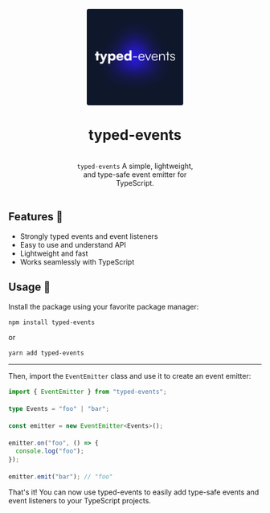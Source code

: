 <p align="center" test>
  <a href="https://www.npmjs.com/package/typed-events">
    <img alt="typed-events" src="./.r/logo.png" width="192" />
  </a>
</p>
<h1 align="center">
  typed-events
</h1>
<br />
<p align="center" style="max-width:50%;margin:0 auto;">
  <code>typed-events</code> A simple, lightweight, and type-safe event emitter for TypeScript.
</p>
<br />

## Features 🎉

- Strongly typed events and event listeners
- Easy to use and understand API
- Lightweight and fast
- Works seamlessly with TypeScript

## Usage 📖

Install the package using your favorite package manager:

```bash
npm install typed-events
```

or

```bash
yarn add typed-events
```

---

Then, import the `EventEmitter` class and use it to create an event emitter:

```ts
import { EventEmitter } from "typed-events";

type Events = "foo" | "bar";

const emitter = new EventEmitter<Events>();

emitter.on("foo", () => {
  console.log("foo");
});

emitter.emit("bar"); // "foo"
```

That's it!
You can now use typed-events to easily add type-safe events and event listeners to your TypeScript projects.
